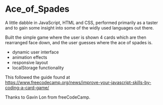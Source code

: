 # Ace_of_Spades

A little dabble in JavaScript, HTML and CSS, performed primarily as a taster and to gain some insight into some of the widly used languages out there.

Built the simple game where the user is shown 4 cards which are then rearranged face down, and the user guesses where the ace of spades is.

- dynamic user interface
- animation effects
- responsive layout
- localStorage functionality

This followed the guide found at https://www.freecodecamp.org/news/improve-your-javascript-skills-by-coding-a-card-game/

Thanks to Gavin Lon from freeCodeCamp.
